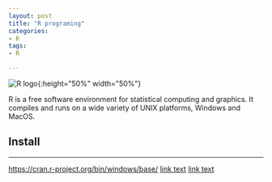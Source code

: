 ```yaml
---
layout: post
title: "R programing"
categories:
- R
tags:
- R

---
```


![R logo](https://www.r-project.org/logo/Rlogo.png){:height="50%" width="50%"}

R is a free software environment for statistical computing and graphics. It compiles and runs on a wide variety of UNIX platforms, Windows and MacOS.

## Install
---
<https://cran.r-project.org/bin/windows/base/>
[link text](https://cran.r-project.org/bin/windows/base/)
[link text](https://cran.r-project.org/bin/windows/base/ "test")
